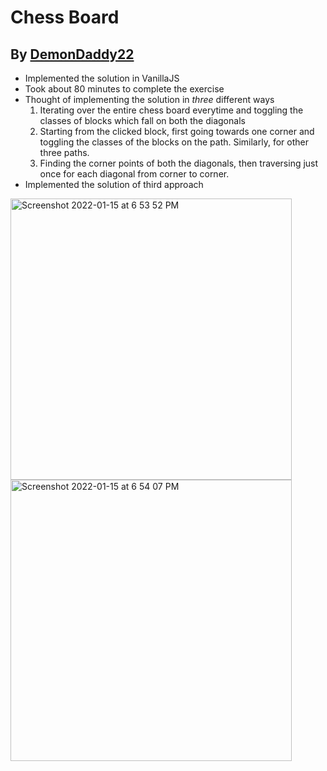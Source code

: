 # Chess Board

## By [DemonDaddy22](https://github.com/DemonDaddy22/)

-   Implemented the solution in VanillaJS
-   Took about 80 minutes to complete the exercise
-   Thought of implementing the solution in *three* different ways
    1.  Iterating over the entire chess board everytime and toggling the classes of blocks which fall on both the diagonals
    2.  Starting from the clicked block, first going towards one corner and toggling the classes of the blocks on the path. Similarly, for other three paths.
    3.  Finding the corner points of both the diagonals, then traversing just once for each diagonal from corner to corner.
-   Implemented the solution of third approach

<p align='left'>
    <img width="450" height="450" alt="Screenshot 2022-01-15 at 6 53 52 PM" src="https://user-images.githubusercontent.com/39908472/149623748-c79d94c6-0ab0-40ec-9931-1d8b9130e0d8.png">
    <img width="450" height="450" alt="Screenshot 2022-01-15 at 6 54 07 PM" src="https://user-images.githubusercontent.com/39908472/149623753-40822e8b-691c-4169-9ffc-8a65feccda24.png">
</p>
